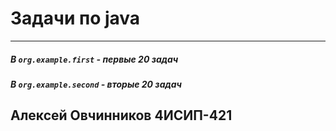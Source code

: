 # Задачи по java
---
##### В `org.example.first` - первые 20 задач
##### В `org.example.second` - вторые 20 задач

## Алексей Овчинников 4ИСИП-421

